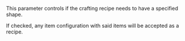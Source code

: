 This parameter controls if the crafting recipe needs to have a specified shape.

If checked, any item configuration with said items will be accepted as a recipe.